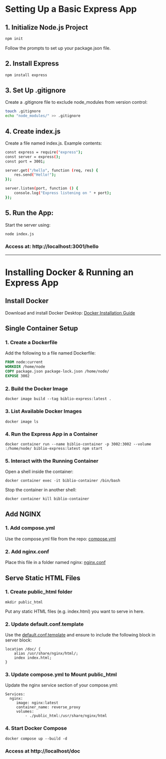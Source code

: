 # Setting Up a Basic Express App

## 1. Initialize Node.js Project
```bash
npm init
```
Follow the prompts to set up your package.json file.

## 2. Install Express
```bash
npm install express
```

## 3. Set Up .gitignore
Create a .gitignore file to exclude node_modules from version control:
```bash
touch .gitignore
echo "node_modules/" >> .gitignore
```

## 4. Create index.js
Create a file named index.js. Example contents:

```bash
const express = require("express");
const server = express();
const port = 3001;

server.get("/hello", function (req, res) {
    res.send("Hello!");
});

server.listen(port, function () {
    console.log("Express listening on " + port);
});
```

## 5. Run the App:
Start the server using:
```bash
node index.js
```

### Access at: http://localhost:3001/hello
---

# Installing Docker & Running an Express App

## Install Docker

Download and install Docker Desktop:
[Docker Installation Guide](https://docs.docker.com/desktop/)


## Single Container Setup

### 1. Create a Dockerfile

Add the following to a file named Dockerfile:

```Dockerfile
FROM node:current
WORKDIR /home/node
COPY package.json package-lock.json /home/node/
EXPOSE 3002
```

### 2. Build the Docker Image
```
docker image build --tag biblio-express:latest .
```

### 3. List Available Docker Images
```
docker image ls
```

### 4. Run the Express App in a Container

```
docker container run --name biblio-container -p 3002:3002 --volume :/home/node/ biblio-express:latest npm start
```

### 5. Interact with the Running Container

Open a shell inside the container:
```
docker container exec -it biblio-container /bin/bash
```
Stop the container in another shell:
```
docker container kill biblio-container
```

## Add NGINX

### 1. Add compose.yml
Use the compose.yml file from the repo:
[compose.yml](https://github.com/htw-imi-wt1/lab-02-express-docker/blob/main/sample-docker/compose.yml)

### 2. Add nginx.conf
Place this file in a folder named nginx:
[nginx.conf](https://github.com/htw-imi-wt1/lab-02-express-docker/blob/main/sample-docker/nginx/nginx.conf)

## Serve Static HTML Files

### 1. Create public_html folder
```
mkdir public_html
```
Put any static HTML files (e.g. index.html) you want to serve in here.

### 2. Update default.conf.template
Use the [default.conf.template](https://github.com/htw-imi-wt1/lab-02-express-docker/blob/main/sample-docker/nginx/templates/default.conf.template) and ensure to include the following block in server block:
```
location /doc/ {
    alias /usr/share/nginx/html/;
    index index.html;
}
```

### 3. Update compose.yml to Mount public_html
Update the nginx service section of your compose.yml:
```
Services:
  nginx:
     image: nginx:latest
     container_name: reverse_proxy
     volumes:
         - ./public_html:/usr/share/nginx/html
```

### 4.  Start Docker Compose
```
docker compose up --build -d
```

### Access at http://localhost/doc 
